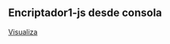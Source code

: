 
## Encriptador1-js desde consola


<a href="https://mauricioandrespulgarin.github.io/encriptador1-js/"> Visualiza
